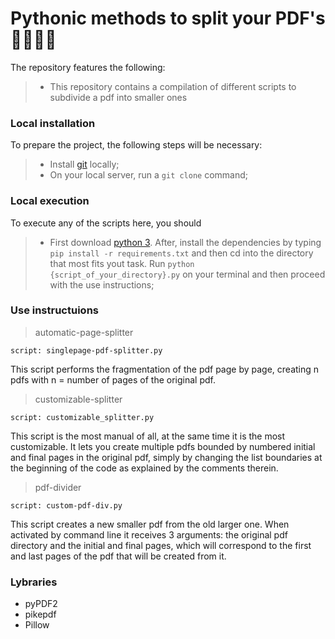 # Pythonic methods to split your PDF's 📓📄💡🔎


The repository features the following:
> - This repository contains a compilation of different scripts to subdivide a pdf into smaller ones


### Local installation ###

To prepare the project, the following steps will be necessary:
> - Install [git](https://git-scm.com/downloads) locally;
> - On your local server, run a `git clone` command;


### Local execution ###
To execute any of the scripts here, you should

> - First download [python 3](https://www.python.org/). After, install the dependencies by typing `pip install -r requirements.txt` and then cd into the directory that most fits yout task. Run `python {script_of_your_directory}.py` on your terminal and then proceed with the use instructions;

### Use instructuions ###
> automatic-page-splitter

`script: singlepage-pdf-splitter.py`

This script performs the fragmentation of the pdf page by page, creating n pdfs with n = number of pages of the original pdf.

> customizable-splitter

`script: customizable_splitter.py`

This script is the most manual of all, at the same time it is the most customizable. It lets you create multiple pdfs bounded by numbered initial and final pages in the original pdf, simply by changing the list boundaries at the beginning of the code as explained by the comments therein.

> pdf-divider

`script: custom-pdf-div.py`

This script creates a new smaller pdf from the old larger one. When activated by command line it receives 3 arguments: the original pdf directory and the initial and final pages, which will correspond to the first and last pages of the pdf that will be created from it.

### Lybraries ###

* pyPDF2
* pikepdf
* Pillow
